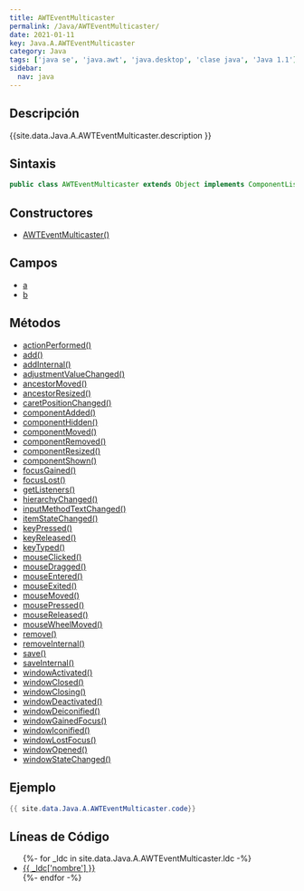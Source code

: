 ```yaml
---
title: AWTEventMulticaster
permalink: /Java/AWTEventMulticaster/
date: 2021-01-11
key: Java.A.AWTEventMulticaster
category: Java
tags: ['java se', 'java.awt', 'java.desktop', 'clase java', 'Java 1.1']
sidebar: 
  nav: java
---
```


## Descripción
{{site.data.Java.A.AWTEventMulticaster.description }}

## Sintaxis
~~~java
public class AWTEventMulticaster extends Object implements ComponentListener, ContainerListener, FocusListener, KeyListener, MouseListener, MouseMotionListener, WindowListener, WindowFocusListener, WindowStateListener, ActionListener, ItemListener, AdjustmentListener, TextListener, InputMethodListener, HierarchyListener, HierarchyBoundsListener, MouseWheelListener
~~~

## Constructores
* [AWTEventMulticaster()](/Java/AWTEventMulticaster/AWTEventMulticaster/)

## Campos
* [a](/Java/AWTEventMulticaster/a)
* [b](/Java/AWTEventMulticaster/b)

## Métodos
* [actionPerformed()](/Java/AWTEventMulticaster/actionPerformed)
* [add()](/Java/AWTEventMulticaster/add)
* [addInternal()](/Java/AWTEventMulticaster/addInternal)
* [adjustmentValueChanged()](/Java/AWTEventMulticaster/adjustmentValueChanged)
* [ancestorMoved()](/Java/AWTEventMulticaster/ancestorMoved)
* [ancestorResized()](/Java/AWTEventMulticaster/ancestorResized)
* [caretPositionChanged()](/Java/AWTEventMulticaster/caretPositionChanged)
* [componentAdded()](/Java/AWTEventMulticaster/componentAdded)
* [componentHidden()](/Java/AWTEventMulticaster/componentHidden)
* [componentMoved()](/Java/AWTEventMulticaster/componentMoved)
* [componentRemoved()](/Java/AWTEventMulticaster/componentRemoved)
* [componentResized()](/Java/AWTEventMulticaster/componentResized)
* [componentShown()](/Java/AWTEventMulticaster/componentShown)
* [focusGained()](/Java/AWTEventMulticaster/focusGained)
* [focusLost()](/Java/AWTEventMulticaster/focusLost)
* [getListeners()](/Java/AWTEventMulticaster/getListeners)
* [hierarchyChanged()](/Java/AWTEventMulticaster/hierarchyChanged)
* [inputMethodTextChanged()](/Java/AWTEventMulticaster/inputMethodTextChanged)
* [itemStateChanged()](/Java/AWTEventMulticaster/itemStateChanged)
* [keyPressed()](/Java/AWTEventMulticaster/keyPressed)
* [keyReleased()](/Java/AWTEventMulticaster/keyReleased)
* [keyTyped()](/Java/AWTEventMulticaster/keyTyped)
* [mouseClicked()](/Java/AWTEventMulticaster/mouseClicked)
* [mouseDragged()](/Java/AWTEventMulticaster/mouseDragged)
* [mouseEntered()](/Java/AWTEventMulticaster/mouseEntered)
* [mouseExited()](/Java/AWTEventMulticaster/mouseExited)
* [mouseMoved()](/Java/AWTEventMulticaster/mouseMoved)
* [mousePressed()](/Java/AWTEventMulticaster/mousePressed)
* [mouseReleased()](/Java/AWTEventMulticaster/mouseReleased)
* [mouseWheelMoved()](/Java/AWTEventMulticaster/mouseWheelMoved)
* [remove()](/Java/AWTEventMulticaster/remove)
* [removeInternal()](/Java/AWTEventMulticaster/removeInternal)
* [save()](/Java/AWTEventMulticaster/save)
* [saveInternal()](/Java/AWTEventMulticaster/saveInternal)
* [windowActivated()](/Java/AWTEventMulticaster/windowActivated)
* [windowClosed()](/Java/AWTEventMulticaster/windowClosed)
* [windowClosing()](/Java/AWTEventMulticaster/windowClosing)
* [windowDeactivated()](/Java/AWTEventMulticaster/windowDeactivated)
* [windowDeiconified()](/Java/AWTEventMulticaster/windowDeiconified)
* [windowGainedFocus()](/Java/AWTEventMulticaster/windowGainedFocus)
* [windowIconified()](/Java/AWTEventMulticaster/windowIconified)
* [windowLostFocus()](/Java/AWTEventMulticaster/windowLostFocus)
* [windowOpened()](/Java/AWTEventMulticaster/windowOpened)
* [windowStateChanged()](/Java/AWTEventMulticaster/windowStateChanged)

## Ejemplo
~~~java
{{ site.data.Java.A.AWTEventMulticaster.code}}
~~~

## Líneas de Código
<ul>
{%- for _ldc in site.data.Java.A.AWTEventMulticaster.ldc -%}
   <li>
       <a href="{{_ldc['url'] }}">{{ _ldc['nombre'] }}</a>
   </li>
{%- endfor -%}
</ul>
